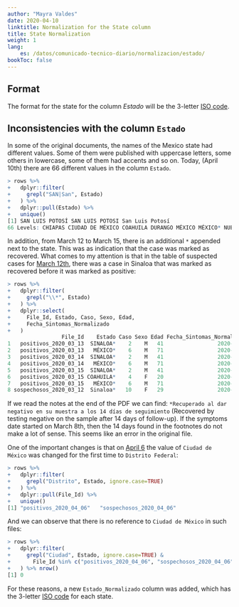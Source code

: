 ```yaml
---
author: "Mayra Valdes"
date: 2020-04-10
linktitle: Normalization for the State column
title: State Normalization
weight: 1
lang:
    es: /datos/comunicado-tecnico-diario/normalizacion/estado/
bookToc: false
---
```


## Format
The format for the state for the column _Estado_ will be the 3-letter [ISO code](https://www.iso.org/obp/ui/#iso:code:3166:MX).

## Inconsistencies with the column `Estado`

In some of the original documents, the names of the Mexico state had different values. Some of them were published with uppercase letters, some others in lowercase, some of them had accents and so on. Today, (April 10th) there are 66 different values in the column `Estado`. 

```r
> rows %>% 
+   dplyr::filter(
+     grepl("SAN|San", Estado)
+   ) %>%
+   dplyr::pull(Estado) %>%
+   unique()
[1] SAN LUIS POTOSÍ SAN LUIS POTOSI San Luis Potosí
66 Levels: CHIAPAS CIUDAD DE MÉXICO COAHUILA DURANGO MÉXICO MÉXICO* NUEVO LEÓN ... 1
```

In addition, from March 12 to March 15, there is an additional `*` appended next to the state. This was as indication that the case was marked as recovered. What comes to my attention is that in the table of suspected cases for [March 12th](https://datos.covid19in.mx/tablas-diarias/sospechosos/202003/20200312.pdf), there was a case in Sinaloa that was marked as recovered before it was marked as positive:
```r
> rows %>% 
+   dplyr::filter(
+     grepl("\\*", Estado)
+   ) %>%
+   dplyr::select(
+     File_Id, Estado, Caso, Sexo, Edad,
+     Fecha_Sintomas_Normalizado
+   )
                 File_Id    Estado Caso Sexo Edad Fecha_Sintomas_Normalizado
1   positivos_2020_03_13  SINALOA*    2    M   41                 2020-02-22
2   positivos_2020_03_13   MÉXICO*    6    M   71                 2020-02-21
3   positivos_2020_03_14  SINALOA*    2    M   41                 2020-02-22
4   positivos_2020_03_14   MÉXICO*    6    M   71                 2020-02-21
5   positivos_2020_03_15  SINALOA*    2    M   41                 2020-02-22
6   positivos_2020_03_15 COAHUILA*    4    F   20                 2020-02-27
7   positivos_2020_03_15   MÉXICO*    6    M   71                 2020-02-21
8 sospechosos_2020_03_12  Sinaloa*   10    F   29                 2020-03-08
```

If we read the notes at the end of the PDF we can find: `*Recuperado al dar negativo en su muestra a los 14 días de seguimiento` (Recovered by testing negative on the sample after 14 days of follow-up). If the symptoms date started on March 8th, then the 14 days found in the footnotes do not make a lot of sense. This seems like an error in the original file.

One of the important changes is that on [April 6](https://datos.covid19in.mx/tablas-diarias/positivos/202004/20200406.pdf) the value of `Ciudad de México` was changed for the first time to `Distrito Federal`:

```r
> rows %>% 
+   dplyr::filter(
+     grepl("Distrito", Estado, ignore.case=TRUE)
+   ) %>%
+   dplyr::pull(File_Id) %>%
+   unique()
[1] "positivos_2020_04_06"   "sospechosos_2020_04_06"
```

And we can observe that there is no reference to `Ciudad de México` in such files:
```r
> rows %>% 
+   dplyr::filter(
+     grepl("Ciudad", Estado, ignore.case=TRUE) &
+       File_Id %in% c("positivos_2020_04_06", "sospechosos_2020_04_06")
+   ) %>% nrow() 
[1] 0
```

For these reasons, a new `Estado_Normalizado` column was added, which has the 3-letter [ISO code](https://www.iso.org/obp/ui/#iso:code:3166:MX) for each state.
